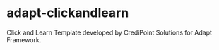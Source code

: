 adapt-clickandlearn
===================

Click and Learn Template developed by CrediPoint Solutions for Adapt Framework.
